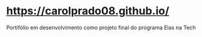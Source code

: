 # https://carolprado08.github.io/
Portifólio em desenvolvimento como projeto final do programa Elas na Tech
